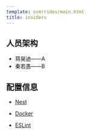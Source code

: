 ```yaml
---
template: overrides/main.html
title: insiders
---
```


## 人员架构

- 蒋昊迪——A
- 秦若愚——B

## 配置信息

- [Nest](https://nestjs.com/) 

- [Docker](https://dockerdocs.cn/)

- [ESLint](https://cn.eslint.org/)